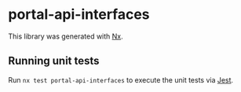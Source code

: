 # portal-api-interfaces

This library was generated with [Nx](https://nx.dev).

## Running unit tests

Run `nx test portal-api-interfaces` to execute the unit tests via [Jest](https://jestjs.io).
